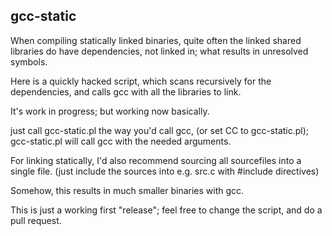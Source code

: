 ## gcc-static

When compiling statically linked binaries, quite often 
the linked shared libraries do have dependencies, not linked in;
what results in unresolved symbols.


Here is a quickly hacked script, which scans recursively for the dependencies,
and calls gcc with all the libraries to link.

It's work in progress; but working now basically.

just call gcc-static.pl the way you'd call gcc, (or set CC to gcc-static.pl);
gcc-static.pl will call gcc with the needed arguments.



For linking statically, I'd also recommend sourcing all sourcefiles into 
a single file. (just include the sources into e.g. src.c with #include directives)

Somehow, this results in much smaller binaries with gcc.


This is just a working first "release"; feel free to change the script, and do a pull request.




